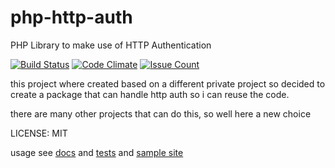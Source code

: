 # php-http-auth 
PHP Library to make use of HTTP Authentication

[![Build Status](https://travis-ci.org/cjpgdk/php-http-auth.svg?branch=master)](https://travis-ci.org/cjpgdk/php-http-auth)
[![Code Climate](https://codeclimate.com/github/cjpgdk/php-http-auth/badges/gpa.svg)](https://codeclimate.com/github/cjpgdk/php-http-auth)
[![Issue Count](https://codeclimate.com/github/cjpgdk/php-http-auth/badges/issue_count.svg)](https://codeclimate.com/github/cjpgdk/php-http-auth)

this project where created based on a different private project so decided to create
a package that can handle http auth so i can reuse the code.

there are many other projects that can do this, so well here a new choice

LICENSE: MIT

usage see [docs](https://cjpgdk.github.io/php-http-auth/) and  [tests](https://github.com/cjpgdk/php-http-auth/tree/master/tests) and  [sample site](https://github.com/cjpgdk/php-http-auth/tree/master/sample-site)
